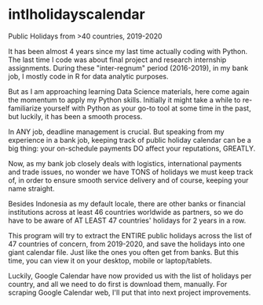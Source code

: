 # intlholidayscalendar
Public Holidays from >40 countries, 2019-2020

It has been almost 4 years since my last time actually coding with Python. The last time I code
was about final project and research internship assignments. During these "inter-regnum" period (2016-2019),
in my bank job, I mostly code in R for data analytic purposes.

But as I am approaching learning Data Science materials, here come again the momentum to apply my Python skills.
Initially it might take a while to re-familiarize yourself with Python as your go-to tool at some time in the past,
but luckily, it has been a smooth process.

In ANY job, deadline management is crucial. But speaking from my experience in a bank job, keeping track of public holiday
calendar can be a big thing: your on-schedule payments DO affect your reputations, GREATLY.

Now, as my bank job closely deals with logistics, international payments and trade issues, no wonder we have TONS
of holidays we must keep track of, in order to ensure smooth service delivery and of course, keeping your name straight.

Besides Indonesia as my default locale, there are other banks or financial institutions across at least 46 countries worldwide 
as partners, so we do have to be aware of AT LEAST 47 countries' holidays for 2 years in a row.

This program will try to extract the ENTIRE public holidays across the list of 47 countries of concern, from 2019-2020, and
save the holidays into one giant calendar file. Just like the ones you often get from banks. But this time, you can view it
on your desktop, mobile or laptop/tablets. 

Luckily, Google Calendar have now provided us with the list of holidays per country, and all we need to do first is download them,
manually. For scraping Google Calendar web, I'll put that into next project improvements.
